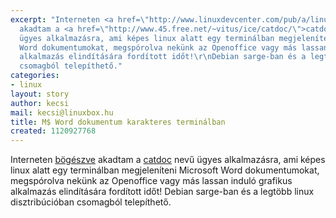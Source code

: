 ```yaml
---
excerpt: "Interneten <a href=\"http://www.linuxdevcenter.com/pub/a/linux/excerpt/LinuxDeskHacks_chap1/index1.html\">bögészve</a>
  akadtam a <a href=\"http://www.45.free.net/~vitus/ice/catdoc/\">catdoc</a> nevű
  ügyes alkalmazásra, ami képes linux alatt egy terminálban megjeleníteni Microsoft
  Word dokumentumokat, megspórolva nekünk az Openoffice vagy más lassan induló grafikus
  alkalmazás elindítására fordított időt!\r\nDebian sarge-ban és a legtöbb linux disztribúcióban
  csomagból telepíthető."
categories:
- linux
layout: story
author: kecsi
mail: kecsi@linuxbox.hu
title: M$ Word dokumentum karakteres terminálban
created: 1120927768
---
```

Interneten <a href="http://www.linuxdevcenter.com/pub/a/linux/excerpt/LinuxDeskHacks_chap1/index1.html">bögészve</a> akadtam a <a href="http://www.45.free.net/~vitus/ice/catdoc/">catdoc</a> nevű ügyes alkalmazásra, ami képes linux alatt egy terminálban megjeleníteni Microsoft Word dokumentumokat, megspórolva nekünk az Openoffice vagy más lassan induló grafikus alkalmazás elindítására fordított időt!
Debian sarge-ban és a legtöbb linux disztribúcióban csomagból telepíthető.
